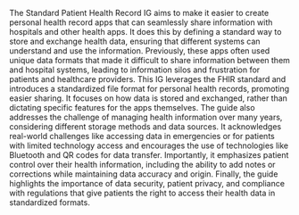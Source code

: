 The Standard Patient Health Record IG aims to make it easier to create personal health record apps that can seamlessly share information with hospitals and other health apps. It does this by defining a standard way to store and exchange health data, ensuring that different systems can understand and use the information. Previously, these apps often used unique data formats that made it difficult to share information between them and hospital systems, leading to information silos and frustration for patients and healthcare providers. This IG leverages the FHIR standard and introduces a standardized file format for personal health records, promoting easier sharing. It focuses on how data is stored and exchanged, rather than dictating specific features for the apps themselves. The guide also addresses the challenge of managing health information over many years, considering different storage methods and data sources. It acknowledges real-world challenges like accessing data in emergencies or for patients with limited technology access and encourages the use of technologies like Bluetooth and QR codes for data transfer. Importantly, it emphasizes patient control over their health information, including the ability to add notes or corrections while maintaining data accuracy and origin. Finally, the guide highlights the importance of data security, patient privacy, and compliance with regulations that give patients the right to access their health data in standardized formats. 
